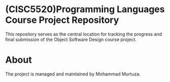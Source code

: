 <h1>(CISC5520)Programming Languages Course Project Repository</h1>
This repository serves as the central location for tracking the progress and final submission of the Object Software Design course project.
<h1>About</h1>
The project is managed and maintained by Mohammad Murtuza.
